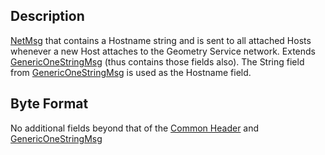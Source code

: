 ## Description

[NetMsg](IBME_GeometryService#NetMsg_Class "wikilink") that contains a
Hostname string and is sent to all attached Hosts whenever a new Host
attaches to the Geometry Service network. Extends
[GenericOneStringMsg](GenericOneStringMsg "wikilink") (thus contains
those fields also). The String field from
[GenericOneStringMsg](GenericOneStringMsg "wikilink") is used as the
Hostname field.

## Byte Format

No additional fields beyond that of the [Common
Header](NetMsgTypes "wikilink") and
[GenericOneStringMsg](GenericOneStringMsg "wikilink")